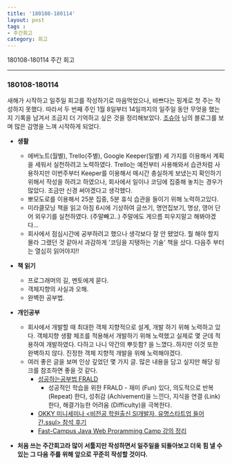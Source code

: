 ```yaml
---
title: '180108-180114'  
layout: post  
tags :  
- 주간회고
category: 회고
---
```


180108-180114 주간 회고

---

### 180108-180114

새해가 시작하고 일주일 회고를 작성하기로 마음먹었으나, 바쁘다는 핑계로 첫 주는 작성하지 못했다. 따라서 두 번째 주인 1월 8일부터 14일까지의 일주일 동안 무엇을 했는지 기록을 남겨서 조금지 더 기억하고 싶은 것을 정리해보았다. [조슈아](http://blog.devjoshua.me/) 님의 블로그를 보며 많은 감명을 느껴 시작하게 되었다.

- **생활**
  - 에버노트(월별), Trello(주별), Google Keeper(일별) 세 가지를 이용해서 계획을 세워서 실천하려고 노력하였다. Trello는 예전부터 사용해와서 습관처럼 사용하지만 이번주부터 Keeper를 이용해서 매시간 충실하게 보냈는지 확인하기 위해서 작성을 하려고 하였으나, 회사에서 일이나 코딩에 집중해 놓치는 경우가 많았다. 조금만 신경 써야겠다고 생각했다.
  - 뽀모도로를 이용해서 25분 집중, 5분 휴식 습관을 들이기 위해 노력하고있다.
  - 미라클모닝 책을 읽고 아침 6시에 기상하여 글쓰기, 명언집보기, 명상, 영어 단어 외우기를 실천하였다. (주말빼고..) 주말에도 게으름 피우지말고 해봐야겠다...
  - 회사에서 점심시간에 공부하려고 했으나 생각보다 잘 안 됐었다. 뭘 해야 할지 몰라 그랬던 것 같아서 과감하게 '코딩을 지탱하는 기술' 책을 샀다. 다음주 부터는 열심히 읽어야지!!


- **책 읽기**
    - 프로그래머의 길, 멘토에게 묻다.
    - 객체지향의 사실과 오해.
    - 완벽한 공부법.   


- **개인공부**
  - 회사에서 개발할 때 최대한 객체 지향적으로 설계, 개발 하기 위해 노력하고 있다. 객체지향 생활 체조를 적용해서 개발하기 위해 노력했고 실제로 몇 군데 적용하여 개발하였다. 다하고 나니 약간의 뿌듯함? 을 느꼈다..하지만 이것 또한 완벽하지 않다. 진정한 객체 지향적 개발을 위해 노력해야겠다.
  - 여러 좋은 글을 보며 인상 깊었던 몇 가지 글. 많은 내용을 담고 싶지만 해당 링크를 참조하면 좋을 것 같다.
    - [성공하는공부법 FRALD](http://blog.coffeeselo.com/successful-study-method_frald)
      - 성공적인 학습을 위한 FRALD - 재미 (Fun) 있다, 의도적으로 반복 (Repeat) 한다, 성취감 (Achivement)을 느낀다, 지식을 연결 (Link) 한다, 해결가능한 어려움 (Difficulty)을 극복한다.
    - [OKKY 미니세미나 <비전공 학원출신 SI개발자, 유명스타트업 들어간.ssul> 참석 후기](https://okky.kr/article/425700)
    - [Fast-Campus Java Web Proramming Camp 강의 정리](https://kingbbode.github.io/posts/fast-campus-1)


- **처음 쓰는 주간회고라 많이 서툴지만 작성하면서 일주일을 되돌아보고 더욱 힘 낼 수 있는 그 다음 주를 위해 앞으로 꾸준히 작성할 것이다.**
